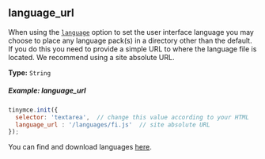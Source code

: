 ## language_url

When using the [`language`](#language) option to set the user interface language you may choose to place any language pack(s) in a directory other than the default. If you do this you need to provide a simple URL to where the language file is located. We recommend using a site absolute URL.

**Type:** `String`

##### Example: language_url

```js
tinymce.init({
  selector: 'textarea',  // change this value according to your HTML
  language_url : '/languages/fi.js'  // site absolute URL
});
```

You can find and download languages [here]({{site.gettiny}}/language-packages/).
